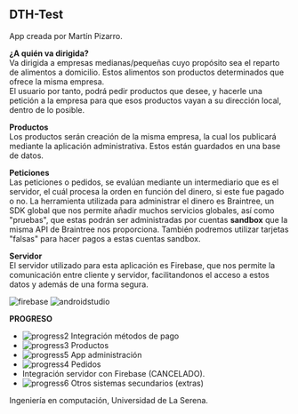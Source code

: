 ## DTH-Test
App creada por Martín Pizarro.


__¿A quién va dirigida?__  
Va dirigida a empresas medianas/pequeñas cuyo propósito sea el reparto de alimentos a domicilio. Estos alimentos son productos determinados que ofrece la misma
empresa.  
El usuario por tanto, podrá pedir productos que desee, y hacerle una petición a la empresa para que esos productos vayan a su dirección local, dentro de lo posible.  

__Productos__  
Los productos serán creación de la misma empresa, la cual los publicará mediante la aplicación administrativa. Estos están guardados en una base de datos.

__Peticiones__  
Las peticiones o pedidos, se evalúan mediante un intermediario que es el servidor, el cuál procesa la orden en función del dinero, si este fue pagado o no.
La herramienta utilizada para administrar el dinero es Braintree, un SDK global que nos permite añadir muchos servicios globales, así como "pruebas", que estas
 podrán ser administradas por cuentas __sandbox__ que la misma API de Braintree nos proporciona. También podremos utilizar tarjetas "falsas" para hacer pagos a
  estas cuentas sandbox.

__Servidor__  
El servidor utilizado para esta aplicación es Firebase, que nos permite la comunicación entre cliente y servidor, facilitandonos el acceso a estos datos y además 
de una forma segura.

![firebase](https://www.gstatic.com/devrel-devsite/prod/vacc2a2a4a4394c7c42dc62dba69eb022d7680ce4a368d4b28c3e984cc9155a81/firebase/images/touchicon-180.png)
![androidstudio](https://media.trustradius.com/product-logos/H1/0L/UGJ39PDHNUZT-180x180.PNG) 

__PROGRESO__  
* ![progress2](https://progress-bar.dev/100) Integración métodos de pago
* ![progress3](https://progress-bar.dev/100) Productos
* ![progress5](https://progress-bar.dev/98) App administración
* ![progress4](https://progress-bar.dev/70) Pedidos
* Integración servidor con Firebase (CANCELADO).
* ![progress6](https://progress-bar.dev/10) Otros sistemas secundarios (extras)  




Ingeniería en computación, Universidad de La Serena.
